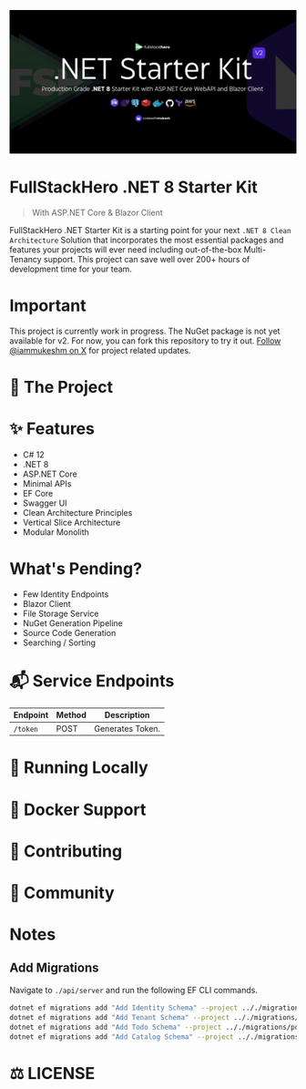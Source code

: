 ![FullStackHero .NET Starter Kit](./assets/fullstackhero-dotnet-starter-kit.png)

# FullStackHero .NET 8 Starter Kit

> With ASP.NET Core & Blazor Client

FullStackHero .NET Starter Kit is a starting point for your next `.NET 8 Clean Architecture` Solution that incorporates the most essential packages and features your projects will ever need including out-of-the-box Multi-Tenancy support. This project can save well over 200+ hours of development time for your team.

# Important

This project is currently work in progress. The NuGet package is not yet available for v2. For now, you can fork this repository to try it out. [Follow @iammukeshm on X](https://x.com/iammukeshm) for project related updates.

# 🔎 The Project

# ✨ Features

- C# 12
- .NET 8
- ASP.NET Core
- Minimal APIs
- EF Core
- Swagger UI
- Clean Architecture Principles
- Vertical Slice Architecture
- Modular Monolith

# What's Pending?

- Few Identity Endpoints
- Blazor Client
- File Storage Service
- NuGet Generation Pipeline
- Source Code Generation
- Searching / Sorting

# 📬 Service Endpoints

| Endpoint | Method | Description      |
| -------- | ------ | ---------------- |
| `/token` | POST   | Generates Token. |

# 🧪 Running Locally

# 🐳 Docker Support

# 🤝 Contributing

# 🍕 Community

# Notes

## Add Migrations

Navigate to `./api/server` and run the following EF CLI commands.

```bash
dotnet ef migrations add "Add Identity Schema" --project .././migrations/postgresql/ --context IdentityDbContext -o Identity
dotnet ef migrations add "Add Tenant Schema" --project .././migrations/postgresql/ --context TenantDbContext -o Tenant
dotnet ef migrations add "Add Todo Schema" --project .././migrations/postgresql/ --context TodoDbContext -o Todo
dotnet ef migrations add "Add Catalog Schema" --project .././migrations/postgresql/ --context CatalogDbContext -o Catalog
```

# ⚖️ LICENSE
